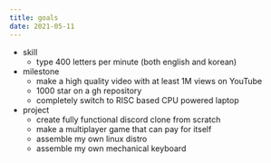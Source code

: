 ```yaml
---
title: goals
date: 2021-05-11
---
```


-   skill
    -   type 400 letters per minute (both english and korean)
-   milestone
    -   make a high quality video with at least 1M views on YouTube
    -   1000 star on a gh repository
    -   completely switch to RISC based CPU powered laptop
-   project
    -   create fully functional discord clone from scratch
    -   make a multiplayer game that can pay for itself
    -   assemble my own linux distro
    -   assemble my own mechanical keyboard
